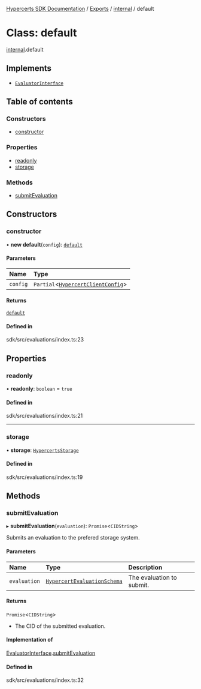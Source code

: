 [Hypercerts SDK Documentation](../README.md) / [Exports](../modules.md) / [internal](../modules/internal.md) / default

# Class: default

[internal](../modules/internal.md).default

## Implements

- [`EvaluatorInterface`](../interfaces/internal.EvaluatorInterface.md)

## Table of contents

### Constructors

- [constructor](internal.default.md#constructor)

### Properties

- [readonly](internal.default.md#readonly)
- [storage](internal.default.md#storage)

### Methods

- [submitEvaluation](internal.default.md#submitevaluation)

## Constructors

### constructor

• **new default**(`config`): [`default`](internal.default.md)

#### Parameters

| Name     | Type                                                                        |
| :------- | :-------------------------------------------------------------------------- |
| `config` | `Partial`\<[`HypercertClientConfig`](../modules.md#hypercertclientconfig)\> |

#### Returns

[`default`](internal.default.md)

#### Defined in

sdk/src/evaluations/index.ts:23

## Properties

### readonly

• **readonly**: `boolean` = `true`

#### Defined in

sdk/src/evaluations/index.ts:21

---

### storage

• **storage**: [`HypercertsStorage`](HypercertsStorage.md)

#### Defined in

sdk/src/evaluations/index.ts:19

## Methods

### submitEvaluation

▸ **submitEvaluation**(`evaluation`): `Promise`\<`CIDString`\>

Submits an evaluation to the prefered storage system.

#### Parameters

| Name         | Type                                                                      | Description               |
| :----------- | :------------------------------------------------------------------------ | :------------------------ |
| `evaluation` | [`HypercertEvaluationSchema`](../interfaces/HypercertEvaluationSchema.md) | The evaluation to submit. |

#### Returns

`Promise`\<`CIDString`\>

- The CID of the submitted evaluation.

#### Implementation of

[EvaluatorInterface](../interfaces/internal.EvaluatorInterface.md).[submitEvaluation](../interfaces/internal.EvaluatorInterface.md#submitevaluation)

#### Defined in

sdk/src/evaluations/index.ts:32
